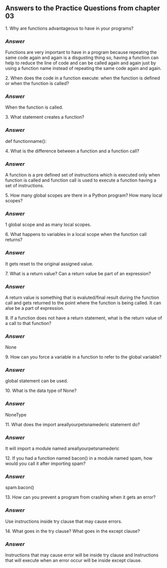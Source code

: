 <h2>Answers to the Practice Questions from chapter 03</h2>

<p>1. Why are functions advantageous to have in your programs?</p>
<h3><i>Answer</i></h3>
<p>Functions are very important to have in a program because repeating the same code again and again is a disgusting thing so, having a function can help to reduce the line of code and can be called again and again just by using a function name instead of repeating the same code again and again.</p>

<p>2. When does the code in a function execute: when the function is defined or when the function is called?</p>
<h3><i>Answer</i></h3>
<p>When the function is called.</p>

<p>3. What statement creates a function?</p>
<h3><i>Answer</i></h3>
<p>def functionname():</p>

<p>4. What is the difference between a function and a function call?</p>
<h3><i>Answer</i></h3>
<p>A function is a pre defined set of instructions which is executed only when function is called and function call is used to execute a function having a set of instructions.</p>

<p>5. How many global scopes are there in a Python program? How many local scopes?</p>
<h3><i>Answer</i></h3>
<p>1 global scope and as many local scopes.</p>

<p>6. What happens to variables in a local scope when the function call returns?</p>
<h3><i>Answer</i></h3>
<p>It gets reset to the original assigned value.</p>

<p>7. What is a return value? Can a return value be part of an expression?</p>
<h3><i>Answer</i></h3>
<p>A return value is something that is evaluted/final result during the function call and gets returned to the point where the function is being called. It can alse be a part of expression.</p>

<p>8. If a function does not have a return statement, what is the return value of a call to that function?</p>
<h3><i>Answer</i></h3>
<p>None</p>

<p>9. How can you force a variable in a function to refer to the global variable?</p>
<h3><i>Answer</i></h3>
<p>global statement can be used.</p>

<p>10. What is the data type of None?</p>
<h3><i>Answer</i></h3>
<p>NoneType</p>

<p>11. What does the import areallyourpetsnamederic statement do?</p>
<h3><i>Answer</i></h3>
<p>It will import a module named areallyourpetsnamederic</p>

<p>12. If you had a function named bacon() in a module named spam, how would you call it after importing spam?</p>
<h3><i>Answer</i></h3>
<p>spam.bacon()</p>

<p>13. How can you prevent a program from crashing when it gets an error?</p>
<h3><i>Answer</i></h3>
<p>Use instructions inside try clause that may cause errors.</p>

<p>14. What goes in the try clause? What goes in the except clause?</p>
<h3><i>Answer</i></h3>
<p>Instructions that may cause error will be inside try clause and Instructions that will execute when an error occur will be inside except clause.</p>
